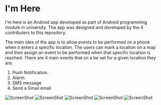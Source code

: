 # I'm Here

I'm here is an Android app developed as part of Android programming module in university. The app was designed and developed by the 4 contributers to this repository. 

The main idea of the app is to allow events to be performed on a phone when it enters a specific location. The users can mark a location on a map and then assign an event to be performed when that specific location is reached. There are 4 main events that cn a be set for a given location they are:

1. Push Notification.
2. Alarm.
3. SMS message
4. Send a Gmail email

![ScreenShot](https://raw.github.com/owentdoyler/Im-Here/master/screen1.png) ![ScreenShot](https://raw.github.com/owentdoyler/Im-Here/master/screen2.png) ![ScreenShot](https://raw.github.com/owentdoyler/Im-Here/master/screen3.png)
![ScreenShot](https://raw.github.com/owentdoyler/Im-Here/master/screen4.png) ![ScreenShot](https://raw.github.com/owentdoyler/Im-Here/master/screen5.png)
